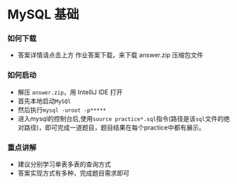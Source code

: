 # MySQL 基础

### 如何下载
+ 答案详情请点击上方 作业答案下载，来下载 answer.zip 压缩包文件

### 如何启动
+ 解压 `answer.zip`，用 IntelliJ IDE 打开
+ 首先本地启动`MySQl`
+ 然后执行`mysql -uroot -p*****`
+ 进入mysql的控制台后,使用`source practice*.sql`指令(路径是该`sql`文件的绝对路径)，即可完成一道题目，题目结果在每个practice中都有展示。

### 重点讲解
+ 建议分别学习单表多表的查询方式
+ 答案实现方式有多种，完成题目需求即可
